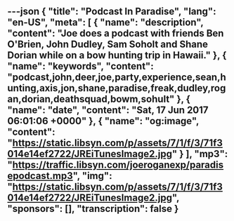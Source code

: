 ---json
{
  "title": "Podcast In Paradise",
  "lang": "en-US",
  "meta": [
    {
      "name": "description",
      "content": "Joe does a podcast with friends Ben O'Brien, John Dudley, Sam Soholt and Shane Dorian while on a bow hunting trip in Hawaii."
    },
    {
      "name": "keywords",
      "content": "podcast,john,deer,joe,party,experience,sean,hunting,axis,jon,shane,paradise,freak,dudley,rogan,dorian,deathsquad,bowm,sohult"
    },
    {
      "name": "date",
      "content": "Sat, 17 Jun 2017 06:01:06 +0000"
    },
    {
      "name": "og:image",
      "content": "https://static.libsyn.com/p/assets/7/1/f/3/71f3014e14ef2722/JREiTunesImage2.jpg"
    }
  ],
  "mp3": "https://traffic.libsyn.com/joeroganexp/paradisepodcast.mp3",
  "img": "https://static.libsyn.com/p/assets/7/1/f/3/71f3014e14ef2722/JREiTunesImage2.jpg",
  "sponsors": [],
  "transcription": false
}
---
<episode-header />

<timemark seconds="0" />

<transcribe-call-to-action />

<episode-footer />
